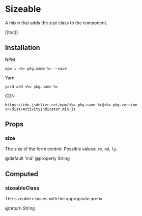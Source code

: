 # Sizeable

A mixin that adds the size class to the component.

[[toc]]

## Installation

NPM

    npm i <%= pkg.name %> --save

Yarn

    yard add <%= pkg.name %>

CDN

    https://cdn.jsdelivr.net/npm/<%= pkg.name %>@<%= pkg.version %>/dist/ActivityIndicator.min.js

## Props

### size

The size of the form control. Possible values: `sm`, `md`, `lg`.

@default  'md'
@property  String


## Computed

### sizeableClass

The sizeable classes with the appropriate prefix.

@return  String
